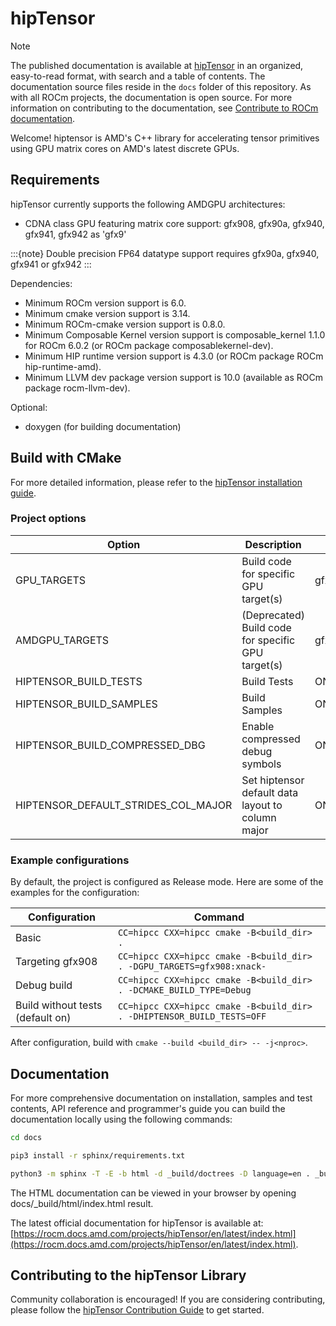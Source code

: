 # hipTensor

> [!NOTE]
> The published documentation is available at [hipTensor](https://rocm.docs.amd.com/projects/hipTensor/en/latest/index.html) in an organized, easy-to-read format, with search and a table of contents. The documentation source files reside in the `docs` folder of this repository. As with all ROCm projects, the documentation is open source. For more information on contributing to the documentation, see [Contribute to ROCm documentation](https://rocm.docs.amd.com/en/latest/contribute/contributing.html).

Welcome! hiptensor is AMD's C++ library for accelerating tensor primitives using GPU matrix cores on AMD's latest discrete GPUs.

## Requirements

hipTensor currently supports the following AMDGPU architectures:

* CDNA class GPU featuring matrix core support: gfx908, gfx90a, gfx940, gfx941, gfx942 as 'gfx9'

:::{note}
Double precision FP64 datatype support requires gfx90a, gfx940, gfx941 or gfx942
:::

Dependencies:

* Minimum ROCm version support is 6.0.
* Minimum cmake version support is 3.14.
* Minimum ROCm-cmake version support is 0.8.0.
* Minimum Composable Kernel version support is composable_kernel 1.1.0 for ROCm 6.0.2 (or ROCm package composablekernel-dev).
* Minimum HIP runtime version support is 4.3.0 (or ROCm package ROCm hip-runtime-amd).
* Minimum LLVM dev package version support is 10.0 (available as ROCm package rocm-llvm-dev).

Optional:

* doxygen (for building documentation)

## Build with CMake

For more detailed information, please refer to the [hipTensor installation guide](https://rocm.docs.amd.com/projects/hipTensor/en/latest/installation.html).

### Project options

| Option                          | Description                                        | Default Value                                                  |
|---------------------------------|----------------------------------------------------|----------------------------------------------------------------|
| GPU_TARGETS                     | Build code for specific GPU target(s)              | gfx908:xnack-;gfx90a:xnack-;gfx90a:xnack+;gfx940;gfx941;gfx942 |
| AMDGPU_TARGETS                  | (Deprecated) Build code for specific GPU target(s) | gfx908:xnack-;gfx90a:xnack-;gfx90a:xnack+;gfx940;gfx941;gfx942 |
| HIPTENSOR_BUILD_TESTS           | Build Tests                                        | ON                                                             |
| HIPTENSOR_BUILD_SAMPLES         | Build Samples                                      | ON                                                             |
| HIPTENSOR_BUILD_COMPRESSED_DBG  | Enable compressed debug symbols                    | ON                                                             |
| HIPTENSOR_DEFAULT_STRIDES_COL_MAJOR | Set hiptensor default data layout to column major | ON                                                             |

### Example configurations

By default, the project is configured as Release mode. Here are some of the examples for the configuration:

| Configuration                    | Command                                                                   |
|----------------------------------|---------------------------------------------------------------------------|
| Basic                            | `CC=hipcc CXX=hipcc cmake -B<build_dir> .`                                |
| Targeting gfx908                 | `CC=hipcc CXX=hipcc cmake -B<build_dir> . -DGPU_TARGETS=gfx908:xnack-` |
| Debug build                      | `CC=hipcc CXX=hipcc cmake -B<build_dir> . -DCMAKE_BUILD_TYPE=Debug`       |
| Build without tests (default on) | `CC=hipcc CXX=hipcc cmake -B<build_dir> . -DHIPTENSOR_BUILD_TESTS=OFF`    |

After configuration, build with `cmake --build <build_dir> -- -j<nproc>`.

## Documentation

For more comprehensive documentation on installation, samples and test contents, API reference and programmer's guide you can build the documentation locally using the following commands:

```bash
cd docs

pip3 install -r sphinx/requirements.txt

python3 -m sphinx -T -E -b html -d _build/doctrees -D language=en . _build/html
```

The HTML documentation can be viewed in your browser by opening docs/_build/html/index.html result.

The latest official documentation for hipTensor is available at:
[https://rocm.docs.amd.com/projects/hipTensor/en/latest/index.html](https://rocm.docs.amd.com/projects/hipTensor/en/latest/index.html).

## Contributing to the hipTensor Library

Community collaboration is encouraged! If you are considering contributing, please follow the [hipTensor Contribution Guide](https://github.com/ROCm/hipTensor/CONTRIBUTING.md) to get started.
